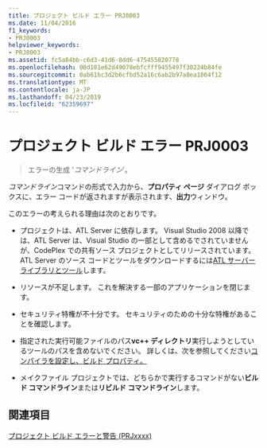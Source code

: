 ```yaml
---
title: プロジェクト ビルド エラー PRJ0003
ms.date: 11/04/2016
f1_keywords:
- PRJ0003
helpviewer_keywords:
- PRJ0003
ms.assetid: fc5a84bb-c6d3-41d6-8dd6-475455820778
ms.openlocfilehash: 00d101e62d49078ebfcfff9455497f30224b84fe
ms.sourcegitcommit: 0ab61bc3d2b6cfbd52a16c6ab2b97a8ea1864f12
ms.translationtype: MT
ms.contentlocale: ja-JP
ms.lasthandoff: 04/23/2019
ms.locfileid: "62359697"
---
```

# <a name="project-build-error-prj0003"></a>プロジェクト ビルド エラー PRJ0003

> エラーの生成 '*コマンドライン*'。

*コマンドライン*コマンドの形式で入力から、**プロパティ ページ** ダイアログ ボックスに、エラー コードが返されますが表示されます、**出力**ウィンドウ。

このエラーの考えられる理由は次のとおりです。

- プロジェクトは、ATL Server に依存します。 Visual Studio 2008 以降では、ATL Server は、Visual Studio の一部として含めるでされていませんが、CodePlex での共有ソース プロジェクトとしてリリースされています。 ATL Server のソース コードとツールをダウンロードするには[ATL サーバー ライブラリとツール](http://go.microsoft.com/fwlink/p/?linkid=81979)します。

- リソースが不足します。 これを解決する一部のアプリケーションを閉じます。

- セキュリティ特権が不十分です。 セキュリティのための十分な特権があることを確認します。

- 指定された実行可能ファイルのパス**vc++ ディレクトリ**実行しようとしているツールのパスを含めないでください。 詳しくは、次を参照してください[コンパイラを設定し、ビルド プロパティ。](../../build/working-with-project-properties.md)

- メイクファイル プロジェクトでは、どちらかで実行するコマンドがない**ビルド コマンドライン**または**リビルド コマンドライン**します。

## <a name="see-also"></a>関連項目

[プロジェクト ビルド エラーと警告 (PRJxxxx)](../../error-messages/tool-errors/project-build-errors-and-warnings-prjxxxx.md)